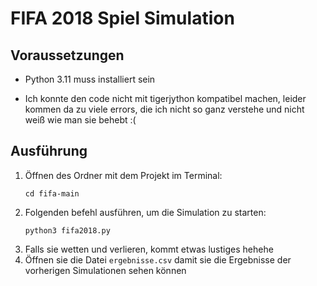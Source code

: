 # FIFA 2018 Spiel Simulation

## Voraussetzungen

- Python 3.11 muss installiert sein

- Ich konnte den code nicht mit tigerjython kompatibel machen, leider kommen da zu viele errors, die ich nicht so ganz verstehe und nicht weiß wie man sie behebt :(

## Ausführung

1. Öffnen des Ordner mit dem Projekt im Terminal:
   ```
   cd fifa-main
   ```
3. Folgenden befehl ausführen, um die Simulation zu starten:
   ```
   python3 fifa2018.py
   ```
4. Falls sie wetten und verlieren, kommt etwas lustiges hehehe
5. Öffnen sie die Datei `ergebnisse.csv` damit sie die Ergebnisse der vorherigen Simulationen sehen können
